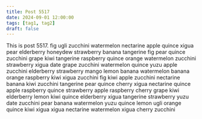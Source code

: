 ```yaml
---
title: Post 5517
date: 2024-09-01 12:00:00
tags: [tag1, tag2]
draft: false
---
```

This is post 5517.
fig
ugli
zucchini
watermelon
nectarine
apple
quince
xigua
pear
elderberry
honeydew
strawberry
banana
tangerine
fig
pear
quince
zucchini
grape
kiwi
tangerine
raspberry
quince
orange
watermelon
zucchini
strawberry
xigua
date
grape
zucchini
watermelon
quince
yuzu
apple
zucchini
elderberry
strawberry
mango
lemon
banana
watermelon
banana
orange
raspberry
kiwi
xigua
zucchini
fig
kiwi
apple
zucchini
nectarine
banana
kiwi
zucchini
tangerine
pear
quince
cherry
xigua
nectarine
quince
apple
raspberry
quince
strawberry
apple
raspberry
cherry
grape
kiwi
elderberry
lemon
kiwi
quince
elderberry
xigua
tangerine
strawberry
yuzu
date
zucchini
pear
banana
watermelon
yuzu
quince
lemon
ugli
orange
quince
kiwi
xigua
xigua
nectarine
watermelon
xigua
cherry
zucchini
